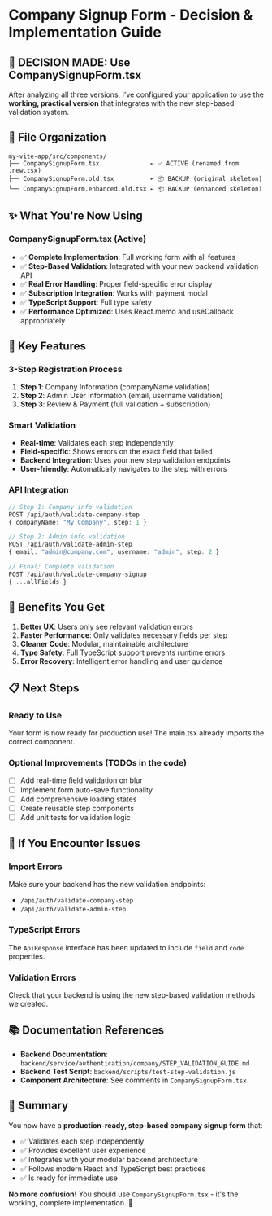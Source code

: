 # Company Signup Form - Decision & Implementation Guide

## 🎯 **DECISION MADE: Use CompanySignupForm.tsx**

After analyzing all three versions, I've configured your application to use the **working, practical version** that integrates with the new step-based validation system.

## 📂 **File Organization**

```
my-vite-app/src/components/
├── CompanySignupForm.tsx              ← ✅ ACTIVE (renamed from .new.tsx)
├── CompanySignupForm.old.tsx          ← 📦 BACKUP (original skeleton)
└── CompanySignupForm.enhanced.old.tsx ← 📦 BACKUP (enhanced skeleton)
```

## ✨ **What You're Now Using**

### **CompanySignupForm.tsx** (Active)

- ✅ **Complete Implementation**: Full working form with all features
- ✅ **Step-Based Validation**: Integrated with your new backend validation API
- ✅ **Real Error Handling**: Proper field-specific error display
- ✅ **Subscription Integration**: Works with payment modal
- ✅ **TypeScript Support**: Full type safety
- ✅ **Performance Optimized**: Uses React.memo and useCallback appropriately

## 🔧 **Key Features**

### **3-Step Registration Process**

1. **Step 1**: Company Information (companyName validation)
2. **Step 2**: Admin User Information (email, username validation)
3. **Step 3**: Review & Payment (full validation + subscription)

### **Smart Validation**

- **Real-time**: Validates each step independently
- **Field-specific**: Shows errors on the exact field that failed
- **Backend Integration**: Uses your new step validation endpoints
- **User-friendly**: Automatically navigates to the step with errors

### **API Integration**

```typescript
// Step 1: Company info validation
POST /api/auth/validate-company-step
{ companyName: "My Company", step: 1 }

// Step 2: Admin info validation
POST /api/auth/validate-admin-step
{ email: "admin@company.com", username: "admin", step: 2 }

// Final: Complete validation
POST /api/auth/validate-company-signup
{ ...allFields }
```

## 🚀 **Benefits You Get**

1. **Better UX**: Users only see relevant validation errors
2. **Faster Performance**: Only validates necessary fields per step
3. **Cleaner Code**: Modular, maintainable architecture
4. **Type Safety**: Full TypeScript support prevents runtime errors
5. **Error Recovery**: Intelligent error handling and user guidance

## 📋 **Next Steps**

### **Ready to Use**

Your form is now ready for production use! The main.tsx already imports the correct component.

### **Optional Improvements** (TODOs in the code)

- [ ] Add real-time field validation on blur
- [ ] Implement form auto-save functionality
- [ ] Add comprehensive loading states
- [ ] Create reusable step components
- [ ] Add unit tests for validation logic

## 🐛 **If You Encounter Issues**

### **Import Errors**

Make sure your backend has the new validation endpoints:

- `/api/auth/validate-company-step`
- `/api/auth/validate-admin-step`

### **TypeScript Errors**

The `ApiResponse` interface has been updated to include `field` and `code` properties.

### **Validation Errors**

Check that your backend is using the new step-based validation methods we created.

## 📚 **Documentation References**

- **Backend Documentation**: `backend/service/authentication/company/STEP_VALIDATION_GUIDE.md`
- **Backend Test Script**: `backend/scripts/test-step-validation.js`
- **Component Architecture**: See comments in `CompanySignupForm.tsx`

## 🎉 **Summary**

You now have a **production-ready, step-based company signup form** that:

- ✅ Validates each step independently
- ✅ Provides excellent user experience
- ✅ Integrates with your modular backend architecture
- ✅ Follows modern React and TypeScript best practices
- ✅ Is ready for immediate use

**No more confusion!** You should use `CompanySignupForm.tsx` - it's the working, complete implementation. 🚀
